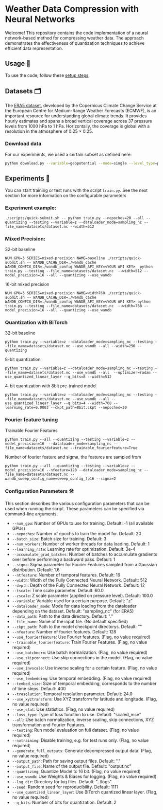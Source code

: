 # Weather Data Compression with Neural Networks 
Welcome! This repository contains the code implementation of a neural network-based method for compressing weather data. The approach demonstrates the effectiveness of quantization techniques to achieve efficient data representation.

## Usage 🛞
To use the code, follow these [setup steps](https://github.com/elenagensch/PADL23_weather_compression).

## Datasets 🗂️
The [ERA5 dataset](https://cds.climate.copernicus.eu/cdsapp#!/dataset/reanalysis-era5-single-levels?tab=overview), developed by the Copernicus Climate Change Service at the European Centre for Medium-Range Weather Forecasts (ECMWF), is an important resource for understanding global climate trends. It provides hourly estimates and spans a broad vertical coverage across 37 pressure levels from 1000 hPa to 1 hPa. Horizontally, the coverage is global with a resolution in the atmosphere of 0.25 × 0.25.

### Download data 

For our experiments, we used a certain subset as defined here:
```bash
python download.py --variable=geopotential --mode=single --level_type=pressure --years=2016 --resolution=0.5 --time=00:00 --pressure_level 10 50 100 200 300 400 500 700 850 925 1000 --custom_fn=dataset1.nc --output_dir=datasets
```
## Experiments  🚀
You can start training or test runs with the script `train.py`. See the next section for more information on the configurable parameters
### Experiment example:
```shell
./scripts/quick-submit.sh -- python train.py --nepoches=20 --all --quantizing --testing --variable=z --dataloader_mode=sampling_nc --file_name=datasets/dataset.nc --width=512
```
### Mixed Precision:
32-bit baseline
```shell
NUM_GPU=3 SERIES=mixed-precision NAME=baseline ./scripts/quick-submit.sh -- WANDB_CACHE_DIR=./wandb_cache WANDB_CONFIG_DIR=./wandb_config WANDB_API_KEY=<YOUR API KEY>  python train.py --testing --file_name=datasets/dataset.nc  --width=512 --model_precision=16 --all --quantizing --use_wandb
```

16-bit mixed precision
```shell
NUM_GPU=3 SERIES=mixed-precision NAME=width768 ./scripts/quick-submit.sh -- WANDB_CACHE_DIR=./wandb_cache WANDB_CONFIG_DIR=./wandb_config WANDB_API_KEY=<YOUR API KEY> python train.py --testing --file_name=datasets/dataset.nc  --width=768 --model_precision=16 --all --quantizing --use_wandb
```
### Quantization with BiTorch

32-bit baseline 
```shell
python train.py --variable=z --dataloader_mode=sampling_nc --testing --file_name=datasets/dataset.nc --use_wandb --all --width=256 --quantizing
```
8-bit quantization
```shell
python train.py --variable=z --dataloader_mode=sampling_nc --testing --file_name=datasets/dataset.nc --use_wandb --all  --optimizer=radam --use_quantized_linear_layer --q_bits=8 --width=512
```
4-bit quantization with 8bit pre-trained model
```shell
python train.py --variable=z --dataloader_mode=sampling_nc --testing --file_name=datasets/dataset.nc --use_wandb --all --use_quantized_linear_layer --q_bits=4 --width=768 --learning_rate=0.0003 --ckpt_path=8bit.ckpt --nepoches=30
```
### Fourier feature tuning
Trainable Fourier Features
```shell
python train.py --all --quantizing --testing --variable=z --model_precision=16  --dataloader_mode=sampling_nc --file_name=datasets/dataset.nc --trainable_fourierfeature=True
```
Number of fourier feature and sigma, the features are sampled from

```shell
python train.py --all --quantizing --testing --variable=z --model_precision=16 --nfeature=128 --dataloader_mode=sampling_nc --file_name=datasets/dataset.nc --wandb_sweep_config_name=sweep_config_fp16 --sigma=2
```
### Configuration Parameters  🛠
This section describes the various configuration parameters that can be used when running the script. These parameters can be specified via command-line arguments.

- `--num_gpu`: Number of GPUs to use for training. Default: -1 (all available GPUs)
- `--nepoches`: Number of epochs to train the model for. Default: 20
- `--batch_size`: Batch size for training. Default: 3
- `--num_workers`: Number of worker threads for data loading. Default: 1
- `--learning_rate`: Learning rate for optimization. Default: 3e-4
- `--accumulate_grad_batches`: Number of batches to accumulate gradients over before performing a backward pass. Default: 1
- `--sigma`: Sigma parameter for Fourier Features sampled from a Gaussian distribution. Default: 1.6
- `--ntfeature`: Number of temporal features. Default: 16
- `--width`: Width of the Fully Connected Neural Network. Default: 512
- `--depth`: Depth of the Fully Connected Neural Network. Default: 12
- `--tscale`: Time scale parameter. Default: 60.0
- `--zscale`: Z scale parameter (applied on pressure level). Default: 100.0
- `--variable`: Variable used for a certain purpose. Default: "z"
- `--dataloader_mode`: Mode for data loading from the dataloader depending on the dataset. Default: "sampling_nc" (for ERA5)
- `--data_path`: Path to the data directory. Default: "."
- `--file_name`: Name of the input file. (No default specified)
- `--ckpt_path`: Path to the model checkpoint directorys. Default: ""
- `--nfeature`: Number of fourier features. Default: 128
- `--use_fourierfeature`: Use Fourier features. (Flag, no value required)
- `--trainable_fourierfeature`: Train Fourier Features.  (Flag, no value required)
- `--use_batchnorm`: Use batch normalization. (Flag, no value required)
- `--use_skipconnect`: Use skip connections in the model. (Flag, no value required)
- `--use_invscale`: Use inverse scaling for a certain feature. (Flag, no value required)
- `--use_tembedding`: Use temporal embedding. (Flag, no value required)
- `--tembed_size`: Size of temporal embedding, corresponds to the number of time steps. Default: 400
- `--tresolution`: Temporal resolution parameter. Default: 24.0
- `--use_xyztransform`: Use XYZ transform for latitude and longitude. (Flag, no value required)
- `--use_stat`: Use statistics. (Flag, no value required)
- `--loss_type`: Type of loss function to use. Default: "scaled_mse"
- `--all`:  Use batch normalization, inverse scaling, skip connections, XYZ transformation and Fourier Features. 
- `--testing`: Run model evaluation on full dataset. (Flag, no value required)
- `--notraining`: Disable training, e.g. for test runs only. (Flag, no value required)
- `--generate_full_outputs`: Generate decompressed output data. (Flag, no value required)
- `--output_path`: Path for saving output files. Default: "."
- `--output_file`: Name of the output file. Default: "output.nc"
- `--quantizing`: Quantize Model to 16 bit. (Flag, no value required)
- `--use_wandb`: Use Weights & Biases for logging. (Flag, no value required)
- `--log_dir`: Directory for log files. Default: "../logs"
- `--seed`: Random seed for reproducibility. Default: 1111
- `--use_quantized_linear_layer`: Use BiTorch quantized linear layer. (Flag, no value required)
- `--q_bits`: Number of bits for quantization. Default: 2
